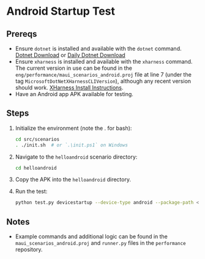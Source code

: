 
# Android Startup Test

## Prereqs

- Ensure `dotnet` is installed and available with the `dotnet` command. [Dotnet Download](https://dotnet.microsoft.com/en-us/download) or [Daily Dotnet Download](https://github.com/dotnet/sdk/blob/main/documentation/package-table.md)
- Ensure `xharness` is installed and available with the `xharness` command. The current version in use can be found in the `eng/performance/maui_scenarios_android.proj` file at line 7 (under the tag `MicrosoftDotNetXHarnessCLIVersion`), although any recent version should work. [XHarness Install Instructions](https://github.com/dotnet/xharness?tab=readme-ov-file#installation-and-usage).
- Have an Android app APK available for testing.

## Steps

1. Initialize the environment (note the . for bash):

    ```sh
    cd src/scenarios
    . ./init.sh  # or `.\init.ps1` on Windows
    ```

2. Navigate to the `helloandroid` scenario directory:

    ```sh
    cd helloandroid
    ```

3. Copy the APK into the `helloandroid` directory.
4. Run the test:

    ```sh
    python test.py devicestartup --device-type android --package-path <path to apk (e.g. .)>/<apkname>.apk --package-name <apk package name> [--disable-animations]
    ```

## Notes

- Example commands and additional logic can be found in the `maui_scenarios_android.proj` and `runner.py` files in the `performance` repository.
